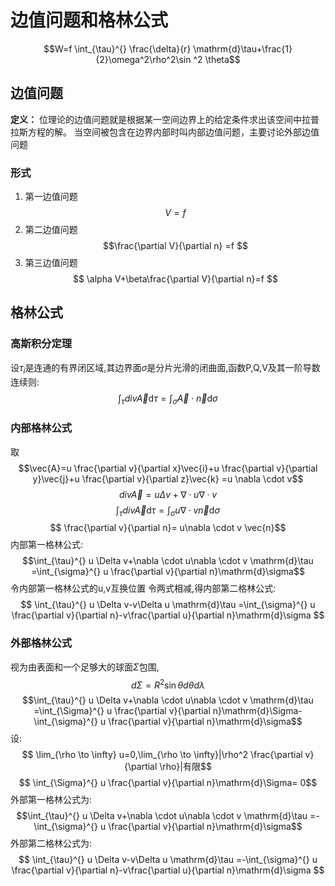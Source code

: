 # 边值问题和格林公式

$$W=f \int_{\tau}^{} \frac{\delta}{r} \mathrm{d}\tau+\frac{1}{2}\omega^2\rho^2\sin ^2 \theta$$

## 边值问题

**定义：** 位理论的边值问题就是根据某一空间边界上的给定条件求出该空间中拉普拉斯方程的解。
当空间被包含在边界内部时叫内部边值问题，主要讨论外部边值问题

### 形式

1. 第一边值问题
   $$ V=f $$
2. 第二边值问题
   $$\frac{\partial V}{\partial n} =f $$
3. 第三边值问题
   $$ \alpha V+\beta\frac{\partial V}{\partial n}=f $$

## 格林公式

### 高斯积分定理

设$\tau_i$是连通的有界闭区域,其边界面$\sigma$是分片光滑的闭曲面,函数P,Q,V及其一阶导数连续则:
$$ \int_{\tau}^{} div\vec{A}  \mathrm{d}\tau =\int_{\sigma}^{}  \vec{A}\cdot \vec{n}\mathrm{d}\sigma$$

### 内部格林公式

取
$$\vec{A}=u \frac{\partial v}{\partial x}\vec{i}+u \frac{\partial v}{\partial y}\vec{j}+u \frac{\partial v}{\partial z}\vec{k}  =u \nabla \cdot v$$
$$ div\vec{A}=u \Delta v+\nabla \cdot  u\nabla \cdot v $$
$$ \int_{\tau}^{} div\vec{A}  \mathrm{d}\tau =\int_{\sigma}^{}  u\nabla \cdot v \vec{n}\mathrm{d}\sigma$$
$$ \frac{\partial v}{\partial n}= u\nabla \cdot v \vec{n}$$
内部第一格林公式:
$$\int_{\tau}^{} u \Delta v+\nabla \cdot u\nabla \cdot v  \mathrm{d}\tau =\int_{\sigma}^{} u \frac{\partial v}{\partial n}\mathrm{d}\sigma$$
令内部第一格林公式的u,v互换位置
令两式相减,得内部第二格林公式:
$$ \int_{\tau}^{} u \Delta v-v\Delta u \mathrm{d}\tau =\int_{\sigma}^{} u \frac{\partial v}{\partial n}-v\frac{\partial u}{\partial n}\mathrm{d}\sigma $$

### 外部格林公式

视为由表面和一个足够大的球面$\Sigma$包围,
$$ d\Sigma=R^2\sin \theta d \theta d\lambda $$
$$\int_{\tau}^{} u \Delta v+\nabla \cdot u\nabla \cdot v  \mathrm{d}\tau =\int_{\Sigma}^{} u \frac{\partial v}{\partial n}\mathrm{d}\Sigma-\int_{\sigma}^{} u \frac{\partial v}{\partial n}\mathrm{d}\sigma$$
设:
$$ \lim_{\rho \to \infty} u=0,\lim_{\rho \to \infty}|\rho^2 \frac{\partial v}{\partial \rho}|有限$$
$$ \int_{\Sigma}^{} u \frac{\partial v}{\partial n}\mathrm{d}\Sigma= 0$$
外部第一格林公式为:
$$\int_{\tau}^{} u \Delta v+\nabla \cdot u\nabla \cdot v  \mathrm{d}\tau =-\int_{\sigma}^{} u \frac{\partial v}{\partial n}\mathrm{d}\sigma$$
外部第二格林公式为:
$$ \int_{\tau}^{} u \Delta v-v\Delta u \mathrm{d}\tau =-\int_{\sigma}^{} u \frac{\partial v}{\partial n}-v\frac{\partial u}{\partial n}\mathrm{d}\sigma $$